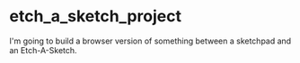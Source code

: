 # etch_a_sketch_project
I'm going to build a browser version of something between a sketchpad and an Etch-A-Sketch.
